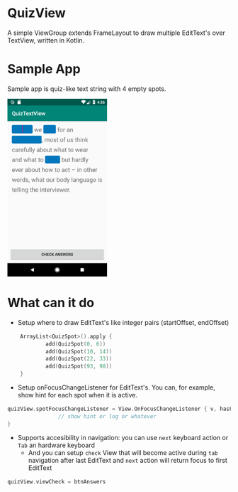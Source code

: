 # QuizView
A simple ViewGroup extends FrameLayout to draw multiple EditText's over TextView, written in Kotlin.

# Sample App
Sample app is quiz-like text string with 4 empty spots.

<img src="https://github.com/tinted-knight/QuizView/blob/master/screenshots/Screenshot_1541338578.png" height=400>

# What can it do
- Setup where to draw EditText's like integer pairs (startOffset, endOffset)
```kotlin
    ArrayList<QuizSpot>().apply {
            add(QuizSpot(0, 6))
            add(QuizSpot(10, 14))
            add(QuizSpot(22, 33))
            add(QuizSpot(93, 98))
    }
```
- Setup onFocusChangeListener for EditText's. You can, for example, show hint for each spot when it is active.
```kotlin
quizView.spotFocusChangeListener = View.OnFocusChangeListener { v, hasFocus ->
                // show hint or log or whatever
}
```
- Supports accesibility in navigation: you can use `next` keyboard action or `Tab` an hardware keyboard
  - And you can setup `check` View that will become active during `tab` navigation after last EditText and `next` action will return focus to first EditText
```kotlin
quizView.viewCheck = btnAnswers
```
